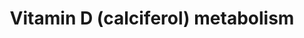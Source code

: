---
annotations:
- type: Pathway Ontology
  value: vitamin D metabolic pathway
authors:
- ReactomeTeam
- Mkutmon
description: Vitamin D3 (VD3, cholecalciferol) is a steroid hormone that principally
  plays roles in regulating intestinal calcium absorption and in bone metabolism.
  It is obtained from the diet and produced in the skin by photolysis of 7-dehydrocholesterol
  and released into the bloodstream. Very few foods (eg. oily fish, mushrooms exposed
  to sunlight and cod liver oil) are natural sources of vitamin D.  A small number
  of countries in the world artificially fortify a few foods with vitamin D. The metabolites
  of vitamin D are carried in the circulation bound to a plasma protein called vitamin
  D binding protein (GC) (for review see Delanghe et al. 2015, Chun 2012). Vitamin
  D undergoes two subsequent hydroxylations to form the active form of the vitamin,
  1-alpha, 25-dihydroxyvitamin D (1,25(OH)2D). The first hydroxylation takes place
  in the liver followed by subsequent transport to the kidney where the second hydroxylation
  takes place. 1,25(OH)2D acts by binding to nuclear vitamin D receptors (Neme et
  al. 2017) and it has been estimated that upwards of 2000 genes are directly or indirectly
  regulated which are involved in calcium homeostasis, immune responses, cellular
  growth, differentiation and apoptosis (Hossein-nezhad et al. 2013, Hossein-nezhad
  & Holick 2013). Inactivation of 1,25(OH)2D occurs via C23/C24 oxidation catalysed
  by cytochrome CYP24A1 enzyme (Christakos et al. 2016).  View original pathway at
  [http://www.reactome.org/PathwayBrowser/#DIAGRAM=196791 Reactome].
last-edited: 2021-01-25
organisms:
- Homo sapiens
redirect_from:
- /index.php/Pathway:WP3685
- /instance/WP3685
schema-jsonld:
- '@context': https://schema.org/
  '@id': https://wikipathways.github.io/pathways/WP3685.html
  '@type': Dataset
  creator:
    '@type': Organization
    name: WikiPathways
  description: Vitamin D3 (VD3, cholecalciferol) is a steroid hormone that principally
    plays roles in regulating intestinal calcium absorption and in bone metabolism.
    It is obtained from the diet and produced in the skin by photolysis of 7-dehydrocholesterol
    and released into the bloodstream. Very few foods (eg. oily fish, mushrooms exposed
    to sunlight and cod liver oil) are natural sources of vitamin D.  A small number
    of countries in the world artificially fortify a few foods with vitamin D. The
    metabolites of vitamin D are carried in the circulation bound to a plasma protein
    called vitamin D binding protein (GC) (for review see Delanghe et al. 2015, Chun
    2012). Vitamin D undergoes two subsequent hydroxylations to form the active form
    of the vitamin, 1-alpha, 25-dihydroxyvitamin D (1,25(OH)2D). The first hydroxylation
    takes place in the liver followed by subsequent transport to the kidney where
    the second hydroxylation takes place. 1,25(OH)2D acts by binding to nuclear vitamin
    D receptors (Neme et al. 2017) and it has been estimated that upwards of 2000
    genes are directly or indirectly regulated which are involved in calcium homeostasis,
    immune responses, cellular growth, differentiation and apoptosis (Hossein-nezhad
    et al. 2013, Hossein-nezhad & Holick 2013). Inactivation of 1,25(OH)2D occurs
    via C23/C24 oxidation catalysed by cytochrome CYP24A1 enzyme (Christakos et al.
    2016).  View original pathway at [http://www.reactome.org/PathwayBrowser/#DIAGRAM=196791
    Reactome].
  keywords:
  - 25(OH)D
  - 'VDR '
  - CUBN:GC:25(OH)D
  - SUMO2-VDR
  - UBE2I
  - 'GC '
  - PIAS4
  - 'CUBN '
  - '1,25(OH)2D '
  - H+
  - LGMN
  - H2O
  - CUBN:25(OH)D
  - Fructose metabolism
  - NADPH
  - 'UBE2I-G93-SUMO2 '
  - LRP2
  - CUBN
  - CTA
  - CYP24A1
  - 'VD3 '
  - 1,25(OH)2D:VDR
  - biosynthesis
  - O2
  - '25(OH)D '
  - NADP+
  - SUMO2:UBE2I
  - Fru
  - GC
  - CYP27B1(?-508)
  - 'SUMO2-C93-UBE2I '
  - VDR
  - GC:25(OH)D
  - CYP2R1
  - VD3
  - GC:VD3
  - 7-dehydroCHOL
  - Cholesterol
  - 1,25(OH)2D
  license: CC0
  name: Vitamin D (calciferol) metabolism
seo: CreativeWork
title: Vitamin D (calciferol) metabolism
wpid: WP3685
---